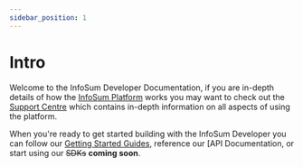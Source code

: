 ```yaml
---
sidebar_position: 1
---
```


# Intro

Welcome to the InfoSum Developer Documentation, if you are in-depth details of how the [InfoSum Platform](https://www.infosum.com) works you may want to check out the [Support Centre](https://support.infosum.com) which contains in-depth information on all aspects of using the platform.

When you're ready to get started building with the InfoSum Developer you can follow our [Getting Started Guides](./getting-started/), reference our [API Documentation, or start using our ~~SDKs~~ **coming soon**.